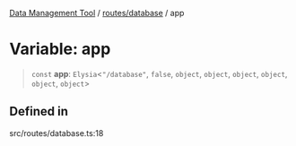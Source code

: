 [Data Management Tool](../../../index.md) / [routes/database](../index.md) / app

# Variable: app

> `const` **app**: `Elysia`\<`"/database"`, `false`, `object`, `object`, `object`, `object`, `object`, `object`\>

## Defined in

src/routes/database.ts:18
